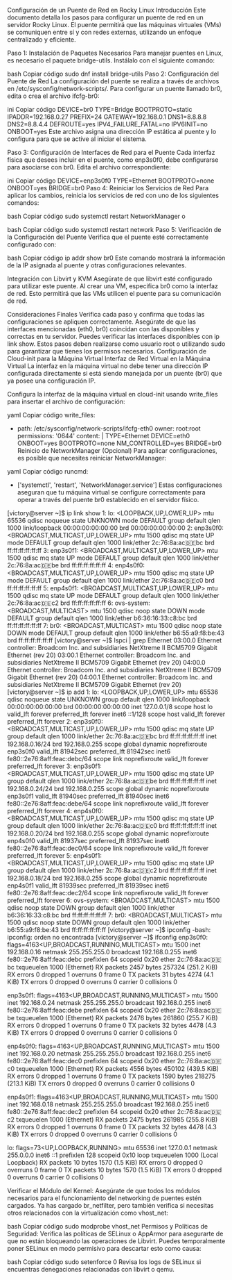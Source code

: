 Configuración de un Puente de Red en Rocky Linux
Introducción
Este documento detalla los pasos para configurar un puente de red en un servidor Rocky Linux. El puente permitirá que las máquinas virtuales (VMs) se comuniquen entre sí y con redes externas, utilizando un enfoque centralizado y eficiente.

Paso 1: Instalación de Paquetes Necesarios
Para manejar puentes en Linux, es necesario el paquete bridge-utils. Instálalo con el siguiente comando:

bash
Copiar código
sudo dnf install bridge-utils
Paso 2: Configuración del Puente de Red
La configuración del puente se realiza a través de archivos en /etc/sysconfig/network-scripts/. Para configurar un puente llamado br0, edita o crea el archivo ifcfg-br0:

ini
Copiar código
DEVICE=br0
TYPE=Bridge
BOOTPROTO=static
IPADDR=192.168.0.27
PREFIX=24
GATEWAY=192.168.0.1
DNS1=8.8.8.8
DNS2=8.8.4.4
DEFROUTE=yes
IPV4_FAILURE_FATAL=no
IPV6INIT=no
ONBOOT=yes
Este archivo asigna una dirección IP estática al puente y lo configura para que se active al iniciar el sistema.

Paso 3: Configuración de Interfaces de Red para el Puente
Cada interfaz física que desees incluir en el puente, como enp3s0f0, debe configurarse para asociarse con br0. Edita el archivo correspondiente:

ini
Copiar código
DEVICE=enp3s0f0
TYPE=Ethernet
BOOTPROTO=none
ONBOOT=yes
BRIDGE=br0
Paso 4: Reiniciar los Servicios de Red
Para aplicar los cambios, reinicia los servicios de red con uno de los siguientes comandos:

bash
Copiar código
sudo systemctl restart NetworkManager
o

bash
Copiar código
sudo systemctl restart network
Paso 5: Verificación de la Configuración del Puente
Verifica que el puente esté correctamente configurado con:

bash
Copiar código
ip addr show br0
Este comando mostrará la información de la IP asignada al puente y otras configuraciones relevantes.

Integración con Libvirt y KVM
Asegúrate de que libvirt esté configurado para utilizar este puente. Al crear una VM, especifica br0 como la interfaz de red. Esto permitirá que las VMs utilicen el puente para su comunicación de red.

Consideraciones Finales
Verifica cada paso y confirma que todas las configuraciones se apliquen correctamente.
Asegúrate de que las interfaces mencionadas (eth0, br0) coincidan con las disponibles y correctas en tu servidor.
Puedes verificar las interfaces disponibles con ip link show.
Estos pasos deben realizarse como usuario root o utilizando sudo para garantizar que tienes los permisos necesarios.
Configuración de Cloud-init para la Máquina Virtual
Interfaz de Red Virtual en la Máquina Virtual
La interfaz en la máquina virtual no debe tener una dirección IP configurada directamente si está siendo manejada por un puente (br0) que ya posee una configuración IP.

Configura la interfaz de la máquina virtual en cloud-init usando write_files para insertar el archivo de configuración:

yaml
Copiar código
write_files:
  - path: /etc/sysconfig/network-scripts/ifcfg-eth0
    owner: root:root
    permissions: '0644'
    content: |
      TYPE=Ethernet
      DEVICE=eth0
      ONBOOT=yes
      BOOTPROTO=none
      NM_CONTROLLED=yes
      BRIDGE=br0
Reinicio de NetworkManager (Opcional)
Para aplicar configuraciones, es posible que necesites reiniciar NetworkManager:

yaml
Copiar código
runcmd:
  - ['systemctl', 'restart', 'NetworkManager.service']
Estas configuraciones aseguran que tu máquina virtual se configure correctamente para operar a través del puente br0 establecido en el servidor físico.




[victory@server ~]$ ip link show
1: lo: <LOOPBACK,UP,LOWER_UP> mtu 65536 qdisc noqueue state UNKNOWN mode DEFAULT group default qlen 1000
    link/loopback 00:00:00:00:00:00 brd 00:00:00:00:00:00
2: enp3s0f0: <BROADCAST,MULTICAST,UP,LOWER_UP> mtu 1500 qdisc mq state UP mode DEFAULT group default qlen 1000
    link/ether 2c:76:8a:ac:de:bc brd ff:ff:ff:ff:ff:ff
3: enp3s0f1: <BROADCAST,MULTICAST,UP,LOWER_UP> mtu 1500 qdisc mq state UP mode DEFAULT group default qlen 1000
    link/ether 2c:76:8a:ac:de:be brd ff:ff:ff:ff:ff:ff
4: enp4s0f0: <BROADCAST,MULTICAST,UP,LOWER_UP> mtu 1500 qdisc mq state UP mode DEFAULT group default qlen 1000
    link/ether 2c:76:8a:ac:de:c0 brd ff:ff:ff:ff:ff:ff
5: enp4s0f1: <BROADCAST,MULTICAST,UP,LOWER_UP> mtu 1500 qdisc mq state UP mode DEFAULT group default qlen 1000
    link/ether 2c:76:8a:ac:de:c2 brd ff:ff:ff:ff:ff:ff
6: ovs-system: <BROADCAST,MULTICAST> mtu 1500 qdisc noop state DOWN mode DEFAULT group default qlen 1000
    link/ether b6:36:16:33:c8:bc brd ff:ff:ff:ff:ff:ff
7: br0: <BROADCAST,MULTICAST> mtu 1500 qdisc noop state DOWN mode DEFAULT group default qlen 1000
    link/ether b6:55:a9:f8:be:43 brd ff:ff:ff:ff:ff:ff
[victory@server ~]$ lspci | grep Ethernet
03:00.0 Ethernet controller: Broadcom Inc. and subsidiaries NetXtreme II BCM5709 Gigabit Ethernet (rev 20)
03:00.1 Ethernet controller: Broadcom Inc. and subsidiaries NetXtreme II BCM5709 Gigabit Ethernet (rev 20)
04:00.0 Ethernet controller: Broadcom Inc. and subsidiaries NetXtreme II BCM5709 Gigabit Ethernet (rev 20)
04:00.1 Ethernet controller: Broadcom Inc. and subsidiaries NetXtreme II BCM5709 Gigabit Ethernet (rev 20)
[victory@server ~]$ ip add
1: lo: <LOOPBACK,UP,LOWER_UP> mtu 65536 qdisc noqueue state UNKNOWN group default qlen 1000
    link/loopback 00:00:00:00:00:00 brd 00:00:00:00:00:00
    inet 127.0.0.1/8 scope host lo
       valid_lft forever preferred_lft forever
    inet6 ::1/128 scope host
       valid_lft forever preferred_lft forever
2: enp3s0f0: <BROADCAST,MULTICAST,UP,LOWER_UP> mtu 1500 qdisc mq state UP group default qlen 1000
    link/ether 2c:76:8a:ac:de:bc brd ff:ff:ff:ff:ff:ff
    inet 192.168.0.16/24 brd 192.168.0.255 scope global dynamic noprefixroute enp3s0f0
       valid_lft 81942sec preferred_lft 81942sec
    inet6 fe80::2e76:8aff:feac:debc/64 scope link noprefixroute
       valid_lft forever preferred_lft forever
3: enp3s0f1: <BROADCAST,MULTICAST,UP,LOWER_UP> mtu 1500 qdisc mq state UP group default qlen 1000
    link/ether 2c:76:8a:ac:de:be brd ff:ff:ff:ff:ff:ff
    inet 192.168.0.24/24 brd 192.168.0.255 scope global dynamic noprefixroute enp3s0f1
       valid_lft 81940sec preferred_lft 81940sec
    inet6 fe80::2e76:8aff:feac:debe/64 scope link noprefixroute
       valid_lft forever preferred_lft forever
4: enp4s0f0: <BROADCAST,MULTICAST,UP,LOWER_UP> mtu 1500 qdisc mq state UP group default qlen 1000
    link/ether 2c:76:8a:ac:de:c0 brd ff:ff:ff:ff:ff:ff
    inet 192.168.0.20/24 brd 192.168.0.255 scope global dynamic noprefixroute enp4s0f0
       valid_lft 81937sec preferred_lft 81937sec
    inet6 fe80::2e76:8aff:feac:dec0/64 scope link noprefixroute
       valid_lft forever preferred_lft forever
5: enp4s0f1: <BROADCAST,MULTICAST,UP,LOWER_UP> mtu 1500 qdisc mq state UP group default qlen 1000
    link/ether 2c:76:8a:ac:de:c2 brd ff:ff:ff:ff:ff:ff
    inet 192.168.0.18/24 brd 192.168.0.255 scope global dynamic noprefixroute enp4s0f1
       valid_lft 81939sec preferred_lft 81939sec
    inet6 fe80::2e76:8aff:feac:dec2/64 scope link noprefixroute
       valid_lft forever preferred_lft forever
6: ovs-system: <BROADCAST,MULTICAST> mtu 1500 qdisc noop state DOWN group default qlen 1000
    link/ether b6:36:16:33:c8:bc brd ff:ff:ff:ff:ff:ff
7: br0: <BROADCAST,MULTICAST> mtu 1500 qdisc noop state DOWN group default qlen 1000
    link/ether b6:55:a9:f8:be:43 brd ff:ff:ff:ff:ff:ff
[victory@server ~]$ ipconfig
-bash: ipconfig: orden no encontrada
[victory@server ~]$ ifconfig
enp3s0f0: flags=4163<UP,BROADCAST,RUNNING,MULTICAST>  mtu 1500
        inet 192.168.0.16  netmask 255.255.255.0  broadcast 192.168.0.255
        inet6 fe80::2e76:8aff:feac:debc  prefixlen 64  scopeid 0x20<link>
        ether 2c:76:8a:ac:de:bc  txqueuelen 1000  (Ethernet)
        RX packets 2457  bytes 257324 (251.2 KiB)
        RX errors 0  dropped 1  overruns 0  frame 0
        TX packets 31  bytes 4274 (4.1 KiB)
        TX errors 0  dropped 0 overruns 0  carrier 0  collisions 0

enp3s0f1: flags=4163<UP,BROADCAST,RUNNING,MULTICAST>  mtu 1500
        inet 192.168.0.24  netmask 255.255.255.0  broadcast 192.168.0.255
        inet6 fe80::2e76:8aff:feac:debe  prefixlen 64  scopeid 0x20<link>
        ether 2c:76:8a:ac:de:be  txqueuelen 1000  (Ethernet)
        RX packets 2476  bytes 261860 (255.7 KiB)
        RX errors 0  dropped 1  overruns 0  frame 0
        TX packets 32  bytes 4478 (4.3 KiB)
        TX errors 0  dropped 0 overruns 0  carrier 0  collisions 0

enp4s0f0: flags=4163<UP,BROADCAST,RUNNING,MULTICAST>  mtu 1500
        inet 192.168.0.20  netmask 255.255.255.0  broadcast 192.168.0.255
        inet6 fe80::2e76:8aff:feac:dec0  prefixlen 64  scopeid 0x20<link>
        ether 2c:76:8a:ac:de:c0  txqueuelen 1000  (Ethernet)
        RX packets 4556  bytes 450102 (439.5 KiB)
        RX errors 0  dropped 1  overruns 0  frame 0
        TX packets 1590  bytes 218275 (213.1 KiB)
        TX errors 0  dropped 0 overruns 0  carrier 0  collisions 0

enp4s0f1: flags=4163<UP,BROADCAST,RUNNING,MULTICAST>  mtu 1500
        inet 192.168.0.18  netmask 255.255.255.0  broadcast 192.168.0.255
        inet6 fe80::2e76:8aff:feac:dec2  prefixlen 64  scopeid 0x20<link>
        ether 2c:76:8a:ac:de:c2  txqueuelen 1000  (Ethernet)
        RX packets 2475  bytes 261985 (255.8 KiB)
        RX errors 0  dropped 1  overruns 0  frame 0
        TX packets 32  bytes 4478 (4.3 KiB)
        TX errors 0  dropped 0 overruns 0  carrier 0  collisions 0

lo: flags=73<UP,LOOPBACK,RUNNING>  mtu 65536
        inet 127.0.0.1  netmask 255.0.0.0
        inet6 ::1  prefixlen 128  scopeid 0x10<host>
        loop  txqueuelen 1000  (Local Loopback)
        RX packets 10  bytes 1570 (1.5 KiB)
        RX errors 0  dropped 0  overruns 0  frame 0
        TX packets 10  bytes 1570 (1.5 KiB)
        TX errors 0  dropped 0 overruns 0  carrier 0  collisions 0



Verificar el Módulo del Kernel: Asegúrate de que todos los módulos necesarios para el funcionamiento del networking de puentes estén cargados. Ya has cargado br_netfilter, pero también verifica si necesitas otros relacionados con la virtualización como vhost_net:

bash
Copiar código
sudo modprobe vhost_net
Permisos y Políticas de Seguridad: Verifica las políticas de SELinux o AppArmor para asegurarte de que no están bloqueando las operaciones de Libvirt. Puedes temporalmente poner SELinux en modo permisivo para descartar esto como causa:

bash
Copiar código
sudo setenforce 0
Revisa los logs de SELinux si encuentras denegaciones relacionadas con libvirt o qemu.